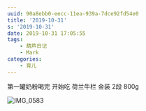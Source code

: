 ```yaml
---
uuid: 90a8ebb0-eecc-11ea-939a-7dce92fd54e0
title: '2019-10-31'
s: '2019-10-31'
date: 2019-10-31 17:05:55
tags:
	- 葫芦日记
	- Mark
categories:
	- 育儿
---
```


第一罐奶粉喝完
开始吃 荷兰牛栏 金装 2段 800g



![IMG_0583](http://beiming-public.liupei.xin/typora-images/2019-10-31/IMG_0583.JPG)

